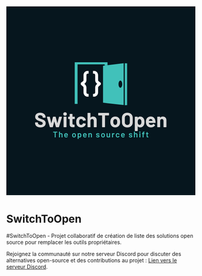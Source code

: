 # ![SwitchToOpen](./Img/switchtoopen1.png)
# SwitchToOpen


#SwitchToOpen - Projet collaboratif de création de liste des solutions open source pour remplacer les outils propriétaires.


Rejoignez la communauté sur notre serveur Discord pour discuter des alternatives open-source et des contributions au projet : [Lien vers le serveur Discord](https://discord.gg/XqgdnZFQzF).

